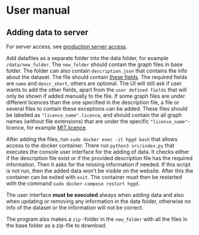 # User manual

## Adding data to server

For server access, see [production server access](https://github.com/Helsinki-Genomic-Graph-Database/HGGD/blob/main/documentation/production_server.md#accessing-the-server).

Add datafiles as a separate folder into the data folder, for example `/data/new_folder`. The `new_folder` should contain the graph files in base folder. The folder can also contain `description.json` that contains the info about the dataset. The file should contain [these fields](https://github.com/Helsinki-Genomic-Graph-Database/HGGD/blob/main/documentation/description.json). The required fields are `name` and `descr_short`, others are optional. The UI will still ask if user wants to add the other fields, apart from the `user defined fields` that will only be shown if added manually to the file. If some graph files are under different licences than the one specified in the description file, a file or several files to contain these exceptions can be added. These files should be labelled as `"licence_name".licence`, and should contain the all graph names (without file extensions) that are under the specific `"licence_name"`-licence, for example [MIT.licence](https://github.com/Helsinki-Genomic-Graph-Database/HGGD/blob/main/documentation/MIT.licence).

After adding the files, run `sudo docker exec -it hggd bash` that allows access to the docker container. There run `python3 src/index.py` that executes the console user interface for the adding of data. It checks either if the description file exist or if the provided description file has the required information. Then it asks for the missing information if needed. If this script is not run, then the added data won't be visible on the website. After this the container can be exited with `exit`. The container must then be restarted with the command `sudo docker-compose restart hggd`.

The user interface **must be executed** always when adding data and also when updating or removing any information in the data folder, otherwise no info of the dataset or the information will not be correct.

The program also makes a `zip` -folder in the `new_folder` with all the files in the base folder as a zip-file to download.
